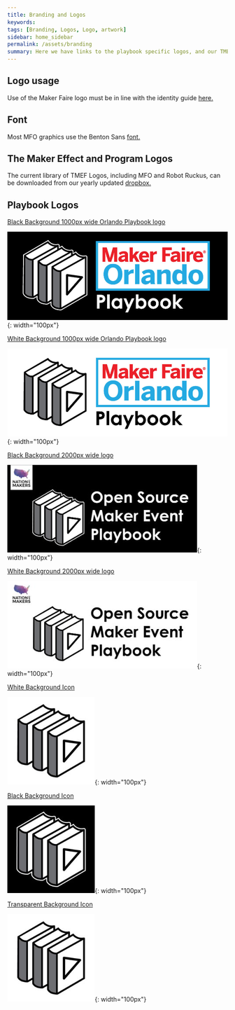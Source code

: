 ```yaml
---
title: Branding and Logos
keywords:
tags: [Branding, Logos, Logo, artwork]
sidebar: home_sidebar
permalink: /assets/branding
summary: Here we have links to the playbook specific logos, and our TMEF program logos.
---
```



## Logo usage

Use of the Maker Faire logo must be in line with the identity guide [here.](https://drive.google.com/file/d/1Jf2q5J7NrmBgzg8-ZCQisZLvnlRP_jpc/view?usp=sharing)

## Font

Most MFO graphics use the Benton Sans [font.](https://github.com/beatryev09/beatryev09.github.io/tree/master/unit_5/fonts/Benton%20Sans)

## The Maker Effect and Program Logos

The current library of TMEF Logos, including MFO and Robot Ruckus, can be downloaded from our yearly updated [dropbox.](https://www.dropbox.com/sh/ff5nwj85w2amyup/AACcH7HYuJDjlpelJ7SjAB1Ya?dl=0)


## Playbook Logos

[Black Background 1000px wide Orlando Playbook logo](assets/branding/MFO-playbook-bl.jpg)

![Black Background 1000px wide Orlando Playbook logo](assets/branding/MFO-playbook-bl.jpg){: width="100px"}  


[White Background 1000px wide Orlando Playbook logo](assets/branding/MFO-playbook.jpg)

![White Background 1000px wide Orlando Playbook logo](assets/branding/MFO-playbook.jpg){: width="100px"}  

[Black Background 2000px wide logo](https://github.com/nationofmakers/maker-event-playbook/blob/master/assets/branding/OSMEP-dark-nom-2000px.jpg)


![Black Background 2000px wide logo](/assets/branding/tm-OSMEP-dark-nom-2000px.jpg){: width="100px"}

[White Background 2000px wide logo](https://github.com/nationofmakers/maker-event-playbook/blob/master/assets/branding/OSMEP-light-nom-left.jpg)


![White Background 2000px wide logo](/assets/branding/tm-OSMEP-light-nom-left.jpg){: width="100px"}

[White Background Icon](https://github.com/nationofmakers/maker-event-playbook/blob/master/assets/branding/OSMEP-light-icon.jpg)


![White Background Icon](/assets/branding/tm-OSMEP-light-icon.jpg){: width="100px"}

[Black Background Icon](https://github.com/nationofmakers/maker-event-playbook/blob/master/assets/branding/OSMEP-black-icon.jpg)


![Black Background Icon](/assets/branding/tm-OSMEP-black-icon.jpg){: width="100px"}

[Transparent Background Icon](https://github.com/nationofmakers/maker-event-playbook/blob/master/assets/branding/OSMEP-transp-icon.png)


![Transparent Background Icon](/assets/branding/tm-OSMEP-transp-icon.jpg){: width="100px"}
